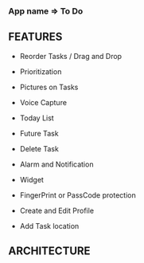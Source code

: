 ### App name => To Do


## FEATURES

- Reorder Tasks / Drag and Drop

- Prioritization

- Pictures on Tasks

- Voice Capture

- Today List

- Future Task

- Delete Task

- Alarm and Notification

- Widget

- FingerPrint or PassCode protection

- Create and Edit Profile

- Add Task location


## ARCHITECTURE
